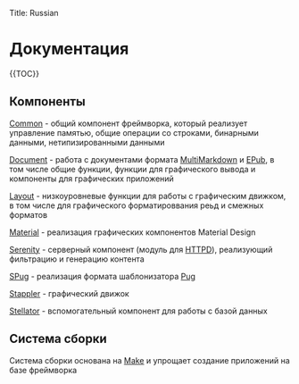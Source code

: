 Title: Russian
# Документация

{{TOC}}

## Компоненты

[Common][] - общий компонент фреймворка, который реализует управление памятью, общие операции со строками, бинарными данными, нетипизированными данными

[Document][] - работа с документами формата [MultiMarkdown][] и [EPub][], в том числе общие функции, функции для графического вывода и компоненты для графических приложений  

[Layout][] - низкоуровневые функции для работы с графическим движком, в том числе для графического форматироввания реьд и смежных форматов

[Material][] - реализация графических компонентов Material Design

[Serenity][] - серверный компонент (модуль для [HTTPD][]), реализующий фильтрацию и генерацию контента

[SPug][] - реализация формата шаблонизатора [Pug][]

[Stappler][] - графический движок

[Stellator][] - вспомогательный компонент для работы с базой данных

## Система сборки

Система сборки основана на [Make][] и упрощает создание приложений на базе фреймворка

[Common]: common
[Document]: document
[Layout]: layout
[Material]: material
[SPug]: spug
[Serenity]: serenity
[Stappler]: stappler
[Stellator]: stellator

[MultiMarkdown]: https://rawgit.com/fletcher/MultiMarkdown-6-Syntax-Guide/master/index.html
[EPub]: https://ru.wikipedia.org/wiki/Electronic_Publication
[Pug]: https://pugjs.org/api/getting-started.html
[HTTPD]: https://httpd.apache.org/
[Make]: https://www.gnu.org/software/make/
